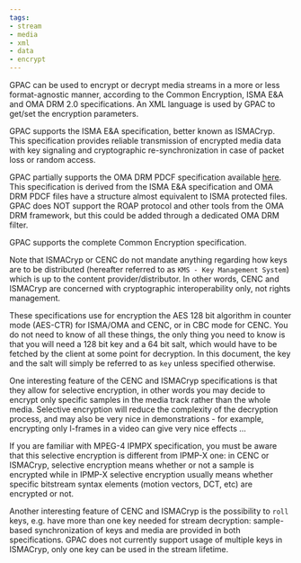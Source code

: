 ```yaml
---
tags:
- stream
- media
- xml
- data
- encrypt
---
```


GPAC can be used to encrypt or decrypt media streams in a more or less format-agnostic manner, according to the Common Encryption, ISMA E&A and OMA DRM 2.0 specifications. An XML language is used by GPAC to get/set the encryption parameters.

GPAC supports the ISMA E&A specification, better known as ISMACryp. This specification provides reliable transmission of encrypted media data with key signaling and cryptographic re-synchronization in case of packet loss or random access.

GPAC partially supports the OMA DRM PDCF specification available [here](https://www.openmobilealliance.org/release/DRM/V2_1_2-20110531-A/OMA-TS-DRM_DCF-V2_1-20081014-A.pdf). This specification is derived from the ISMA E&A specification and OMA DRM PDCF files have a structure almost equivalent to ISMA protected files. GPAC does NOT support the ROAP protocol and other tools from the OMA DRM framework, but this could be added through a dedicated OMA DRM filter.

GPAC supports the complete Common Encryption specification. 

Note that ISMACryp or CENC do not mandate anything regarding how keys are to be distributed (hereafter referred to as `KMS - Key Management System`) which is up to the content provider/distributor. In other words, CENC and ISMACryp are concerned with cryptographic interoperability only, not rights management.

These specifications use for encryption the AES 128 bit algorithm in counter mode (AES-CTR) for ISMA/OMA and CENC, or in CBC mode for CENC. You do not need to know of all these things, the only thing you need to know is that you will need a 128 bit key and a 64 bit salt, which would have to be fetched by the client at some point for decryption. In this document, the key and the salt will simply be referred to as `key` unless specified otherwise.

One interesting feature of the CENC and ISMACryp specifications is that they allow for selective encryption, in other words you may decide to encrypt only specific samples in the media track rather than the whole media. Selective encryption will reduce the complexity of the decryption process, and may also be very nice in demonstrations - for example, encrypting only I-frames in a video can give very nice effects ...

If you are familiar with MPEG-4 IPMPX specification, you must be aware that this selective encryption is different from IPMP-X one: in CENC or ISMACryp, selective encryption means whether or not a sample is encrypted while in IPMP-X selective encryption usually means whether specific bitstream syntax elements (motion vectors, DCT, etc) are encrypted or not.

Another interesting feature of CENC and ISMACryp is the possibility to `roll` keys, e.g. have more than one key needed for stream decryption: sample-based synchronization of keys and media are provided in both specifications. GPAC does not currently support usage of multiple keys in ISMACryp, only one key can be used in the stream lifetime.
